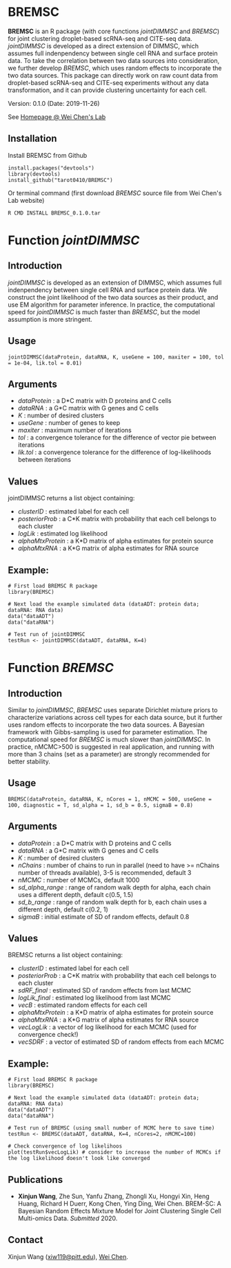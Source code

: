 # BREMSC
**BREMSC** is an R package (with core functions *jointDIMMSC* and *BREMSC*) for joint clustering droplet-based scRNA-seq and CITE-seq data. *jointDIMMSC* is developed as a direct extension of DIMMSC, which assumes full indenpendency between single cell RNA and surface protein data. To take the correlation between two data sources into consideration, we further develop *BREMSC*, which uses random effects to incorporate the two data sources. This package can directly work on raw count data from droplet-based scRNA-seq and CITE-seq experiments without any data transformation, and it can provide clustering uncertainty for each cell.

Version: 0.1.0 (Date: 2019-11-26)

See [Homepage @ Wei Chen's Lab](http://www.pitt.edu/~wec47/singlecell.html)

## Installation

Install BREMSC from Github
```
install.packages("devtools")
library(devtools)
install_github("tarot0410/BREMSC")
```
Or terminal command (first download *BREMSC* source file from Wei Chen's Lab website)
```
R CMD INSTALL BREMSC_0.1.0.tar
```

# Function *jointDIMMSC*
## Introduction
*jointDIMMSC* is developed as an extension of DIMMSC, which assumes full indenpendency between single cell RNA and surface protein data. We construct the joint likelihood of the two data sources as their product, and use EM algorithm for parameter inference. In practice, the computational speed for *jointDIMMSC* is much faster than *BREMSC*, but the model assumption is more stringent.

## Usage
```
jointDIMMSC(dataProtein, dataRNA, K, useGene = 100, maxiter = 100, tol = 1e-04, lik.tol = 0.01)
```

## Arguments
* *dataProtein* : a D*C matrix with D proteins and C cells
* *dataRNA* : a G*C matrix with G genes and C cells
* *K* : number of desired clusters
* *useGene* : number of genes to keep
* *maxiter* : maximum number of iterations
* *tol* : a convergence tolerance for the difference of vector pie between iterations
* *lik.tol* : a convergence tolerance for the difference of log-likelihoods between iterations

## Values
jointDIMMSC returns a list object containing:
* *clusterID* : estimated label for each cell
* *posteriorProb* : a C*K matrix with probability that each cell belongs to each cluster
* *logLik* : estimated log likelihood
* *alphaMtxProtein* : a K*D matrix of alpha estimates for protein source
* *alphaMtxRNA* : a K*G matrix of alpha estimates for RNA source

## Example:
```
# First load BREMSC R package
library(BREMSC)

# Next load the example simulated data (dataADT: protein data; dataRNA: RNA data)
data("dataADT")
data("dataRNA")

# Test run of jointDIMMSC
testRun <- jointDIMMSC(dataADT, dataRNA, K=4)
```

# Function *BREMSC*
## Introduction
Similar to *jointDIMMSC*, *BREMSC* uses separate Dirichlet mixture priors to characterize variations across cell types for each data source, but it further uses random effects to incorporate the two data sources. A Bayesian framework with Gibbs-sampling is used for parameter estimation. The computational speed for *BREMSC* is much slower than *jointDIMMSC*. In practice, nMCMC>500 is suggested in real application, and running with more than 3 chains (set as a parameter) are strongly recommended for better stability.

## Usage
```
BREMSC(dataProtein, dataRNA, K, nCores = 1, nMCMC = 500, useGene = 100, diagnostic = T, sd_alpha = 1, sd_b = 0.5, sigmaB = 0.8)

```

## Arguments
* *dataProtein* : a D*C matrix with D proteins and C cells
* *dataRNA* : a G*C matrix with G genes and C cells
* *K* : number of desired clusters
* *nChains* : number of chains to run in parallel (need to have >= nChains number of threads available), 3-5 is recommended, default 3
* *nMCMC* : number of MCMCs, default 1000
* *sd_alpha_range* : range of random walk depth for alpha, each chain uses a different depth, default c(0.5, 1.5)
* *sd_b_range* : range of random walk depth for b, each chain uses a different depth, default c(0.2, 1)
* *sigmaB* : initial estimate of SD of random effects, default 0.8

## Values
BREMSC returns a list object containing:
* *clusterID* : estimated label for each cell
* *posteriorProb* : a C*K matrix with probability that each cell belongs to each cluster
* *sdRF_final* : estimated SD of random effects from last MCMC
* *logLik_final* : estimated log likelihood from last MCMC
* *vecB* : estimated random effects for each cell
* *alphaMtxProtein* : a K*D matrix of alpha estimates for protein source
* *alphaMtxRNA* : a K*G matrix of alpha estimates for RNA source
* *vecLogLik* : a vector of log likelihood for each MCMC (used for convergence check!)
* *vecSDRF* : a vector of estimated SD of random effects from each MCMC

## Example:
```
# First load BREMSC R package
library(BREMSC)

# Next load the example simulated data (dataADT: protein data; dataRNA: RNA data)
data("dataADT")
data("dataRNA")

# Test run of BREMSC (using small number of MCMC here to save time)
testRun <- BREMSC(dataADT, dataRNA, K=4, nCores=2, nMCMC=100)

# Check convergence of log likelihoos
plot(testRun$vecLogLik) # consider to increase the number of MCMCs if the log likelihood doesn't look like converged
```

## Publications
* **Xinjun Wang**, Zhe Sun, Yanfu Zhang, Zhongli Xu, Hongyi Xin, Heng Huang, Richard H Duerr, Kong Chen, Ying Ding, Wei Chen. BREM-SC: A Bayesian Random Effects Mixture Model for Joint Clustering Single Cell Multi-omics Data. *Submitted* 2020.

## Contact
Xinjun Wang (xiw119@pitt.edu), [Wei Chen](http://www.pitt.edu/~wec47/index.html).
